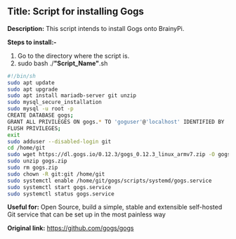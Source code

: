 ## Title: Script for installing Gogs
**Description:** This script intends to install Gogs onto BrainyPi.

**Steps to install:-**

1. Go to the directory where the script is.
2. sudo bash ./**"Script_Name"**.sh
```bash
#!/bin/sh
sudo apt update
sudo apt upgrade
sudo apt install mariadb-server git unzip
sudo mysql_secure_installation
sudo mysql -u root -p
CREATE DATABASE gogs;
GRANT ALL PRIVILEGES ON gogs.* TO 'goguser'@'localhost' IDENTIFIED BY 'pimylifeup';
FLUSH PRIVILEGES;
exit
sudo adduser --disabled-login git
cd /home/git
sudo wget https://dl.gogs.io/0.12.3/gogs_0.12.3_linux_armv7.zip -O gogs.zip
sudo unzip gogs.zip
sudo rm gogs.zip
sudo chown -R git:git /home/git
sudo systemctl enable /home/git/gogs/scripts/systemd/gogs.service
sudo systemctl start gogs.service
sudo systemctl status gogs.service
```
**Useful for:** Open Source, build a simple, stable and extensible self-hosted Git service that can be set up in the most painless way

**Original link:** https://github.com/gogs/gogs